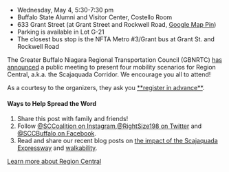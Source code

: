 * Wednesday, May 4, 5:30-7:30 pm
* Buffalo State Alumni and Visitor Center, Costello Room
* 633 Grant Street (at Grant Street and Rockwell Road, [Google Map Pin](https://goo.gl/maps/9q1baU4fbnPDSR2e6))
* Parking is available in Lot G-21
* The closest bus stop is the NFTA Metro #3/Grant bus at Grant St. and Rockwell Road

The Greater Buffalo Niagara Regional Transportation Council (GBNRTC) [has announced](https://www.gbnrtc.org/regioncentral-events) a public meeting to present four mobility scenarios for Region Central, a.k.a. the Scajaquada Corridor. We encourage you all to attend!

As a courtesy to the organizers, they ask you  [\*\*register in advance\*\*](https://www.eventbrite.com/e/region-central-public-meeting-tickets-317724912767).

#### Ways to Help Spread the Word

1. Share this post with family and friends!
2. Follow [@SCCoalition on Instagram](https://www.instagram.com/sccoalition/),[@RightSize198 on Twitter](https://twitter.com/RightSize198) and [@SCCBuffalo on Facebook](https://www.facebook.com/sccbuffalo).
3. Read and share our recent blog posts on [the impact of the Scajaquada Expressway](https://www.sccoalition.net/blog/the-scajaquada-expressway-causes-traffic-problems-it-doesnt-solve-them) and [walkability](https://www.sccoalition.net/blog/for-region-central-investments-in-walkability-are-a-necessity-2).

[Learn more about Region Central](https://www.gbnrtc.org/regioncentral-events)
